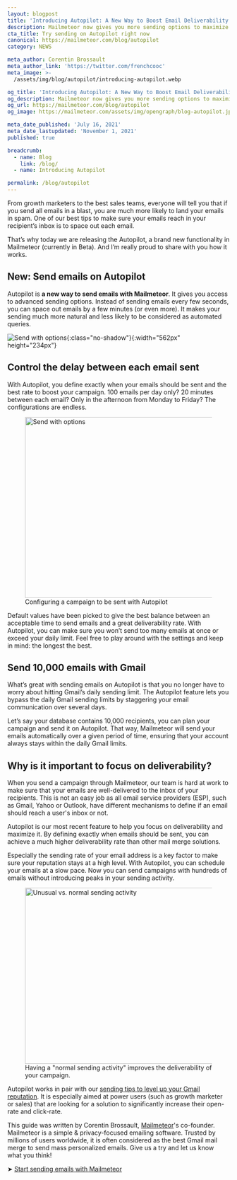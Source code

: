 ```yaml
---
layout: blogpost
title: 'Introducing Autopilot: A New Way to Boost Email Deliverability'
description: Mailmeteor now gives you more sending options to maximize the deliverability rate of your campaigns and make sure every single email reaches your recipient’s inbox. Learn how to put your email marketing campaigns on Autopilot.
cta_title: Try sending on Autopilot right now
canonical: https://mailmeteor.com/blog/autopilot
category: NEWS

meta_author: Corentin Brossault
meta_author_link: 'https://twitter.com/frenchcooc'
meta_image: >-
  /assets/img/blog/autopilot/introducing-autopilot.webp

og_title: 'Introducing Autopilot: A New Way to Boost Email Deliverability'
og_description: Mailmeteor now gives you more sending options to maximize the deliverability rate of your campaigns and make sure every single email reaches your recipient’s inbox. Learn how to put your email marketing campaigns on Autopilot.
og_url: https://mailmeteor.com/blog/autopilot
og_image: https://mailmeteor.com/assets/img/opengraph/blog-autopilot.jpg

meta_date_published: 'July 16, 2021'
meta_date_lastupdated: 'November 1, 2021'
published: true

breadcrumb:
  - name: Blog
    link: /blog/
  - name: Introducing Autopilot

permalink: /blog/autopilot
---
```


From growth marketers to the best sales teams, everyone will tell you that if you send all emails in a blast, you are much more likely to land your emails in spam. One of our best tips to make sure your emails reach in your recipient’s inbox is to space out each email.

That’s why today we are releasing the Autopilot, a brand new functionality in Mailmeteor (currently in Beta). And I’m really proud to share with you how it works.

## New: Send emails on Autopilot

Autopilot is **a new way to send emails with Mailmeteor**. It gives you access to advanced sending options. Instead of sending emails every few seconds, you can space out emails by a few minutes (or even more). It makes your sending much more natural and less likely to be considered as automated queries.

![Send with options](/assets/img/blog/autopilot/gmail-send-with-options.jpg){:class="no-shadow"}{:width="562px" height="234px"}

## Control the delay between each email sent

With Autopilot, you define exactly when your emails should be sent and the best rate to boost your campaign. 100 emails per day only? 20 minutes between each email? Only in the afternoon from Monday to Friday? The configurations are endless.

<figure>
  <img src="/assets/img/blog/autopilot/send-on-autopilot-interface.png" alt="Send with options" width="600px" height="409px"/>
  <figcaption>Configuring a campaign to be sent with Autopilot</figcaption>
</figure>

Default values have been picked to give the best balance between an acceptable time to send emails and a great deliverability rate. With Autopilot, you can make sure you won’t send too many emails at once or exceed your daily limit. Feel free to play around with the settings and keep in mind: the longest the best.

## Send 10,000 emails with Gmail

What’s great with sending emails on Autopilot is that you no longer have to worry about hitting Gmail’s daily sending limit. The Autopilot feature lets you bypass the daily Gmail sending limits by staggering your email communication over several days.

Let’s say your database contains 10,000 recipients, you can plan your campaign and send it on Autopilot. That way, Mailmeteor will send your emails automatically over a given period of time, ensuring that your account always stays within the daily Gmail limits.

## Why is it important to focus on deliverability?

When you send a campaign through Mailmeteor, our team is hard at work to make sure that your emails are well-delivered to the inbox of your recipients. This is not an easy job as all email service providers (ESP), such as Gmail, Yahoo or Outlook, have different mechanisms to define if an email should reach a user's inbox or not.

Autopilot is our most recent feature to help you focus on deliverability and maximize it. By defining exactly when emails should be sent, you can achieve a much higher deliverability rate than other mail merge solutions.

Especially the sending rate of your email address is a key factor to make sure your reputation stays at a high level. With Autopilot, you can schedule your emails at a slow pace. Now you can send campaigns with hundreds of emails without introducing peaks in your sending activity.

<figure>
  <img src="/assets/img/blog/autopilot/gmail-sending-activity.png" alt="Unusual vs. normal sending activity" width="600px" height="398px" />
  <figcaption>Having a "normal sending activity" improves the deliverability of your campaign.
</figcaption>
</figure>

Autopilot works in pair with our [sending tips to level up your Gmail reputation](/blog/gmail-deliverability). It is especially aimed at power users (such as growth marketer or sales) that are looking for a solution to significantly increase their open-rate and click-rate.

<div class="blogpost-endnote">
  <p>This guide was written by Corentin Brossault, <a href="https://mailmeteor.com">Mailmeteor</a>'s co-founder. Mailmeteor is a simple & privacy-focused emailing software. Trusted by millions of users worldwide, it is often considered as the best Gmail mail merge to send mass personalized emails. Give us a try and let us know what you think!</p>

  <p>➤ <a href="https://mailmeteor.com" class="font-weight-bold">Start sending emails with Mailmeteor</a></p>
</div>
